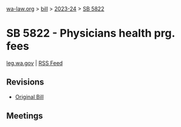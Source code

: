 [wa-law.org](/) > [bill](/bill/) > [2023-24](/bill/2023-24/) > [SB 5822](/bill/2023-24/sb/5822/)

# SB 5822 - Physicians health prg. fees
[leg.wa.gov](https://app.leg.wa.gov/billsummary?BillNumber=5822&Year=2023&Initiative=false) | [RSS Feed](./rss.xml)

## Revisions
* [Original Bill](1/)

## Meetings